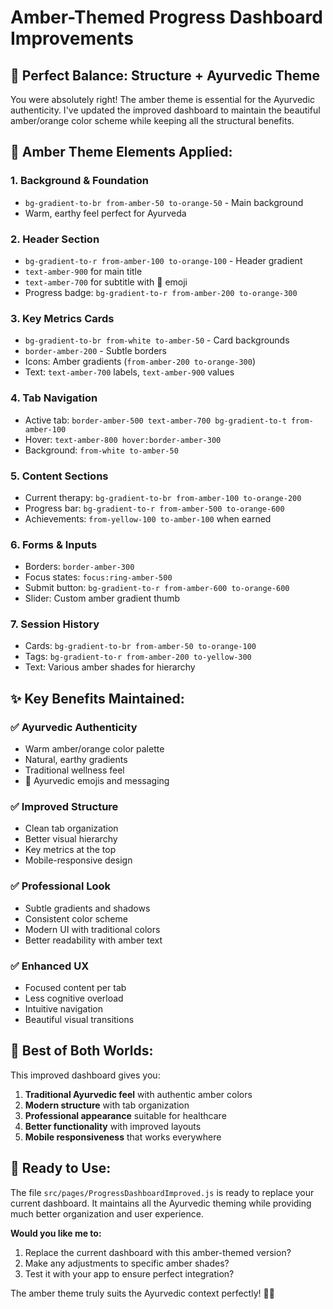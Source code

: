 # Amber-Themed Progress Dashboard Improvements

## 🌟 Perfect Balance: Structure + Ayurvedic Theme

You were absolutely right! The amber theme is essential for the Ayurvedic authenticity. I've updated the improved dashboard to maintain the beautiful amber/orange color scheme while keeping all the structural benefits.

## 🎨 Amber Theme Elements Applied:

### 1. **Background & Foundation**
- `bg-gradient-to-br from-amber-50 to-orange-50` - Main background
- Warm, earthy feel perfect for Ayurveda

### 2. **Header Section**
- `bg-gradient-to-r from-amber-100 to-orange-100` - Header gradient
- `text-amber-900` for main title
- `text-amber-700` for subtitle with 🌿 emoji
- Progress badge: `bg-gradient-to-r from-amber-200 to-orange-300`

### 3. **Key Metrics Cards**
- `bg-gradient-to-br from-white to-amber-50` - Card backgrounds
- `border-amber-200` - Subtle borders
- Icons: Amber gradients (`from-amber-200 to-orange-300`)
- Text: `text-amber-700` labels, `text-amber-900` values

### 4. **Tab Navigation**
- Active tab: `border-amber-500 text-amber-700 bg-gradient-to-t from-amber-100`
- Hover: `text-amber-800 hover:border-amber-300`
- Background: `from-white to-amber-50`

### 5. **Content Sections**
- Current therapy: `bg-gradient-to-br from-amber-100 to-orange-200`
- Progress bar: `bg-gradient-to-r from-amber-500 to-orange-600`
- Achievements: `from-yellow-100 to-amber-100` when earned

### 6. **Forms & Inputs**
- Borders: `border-amber-300`
- Focus states: `focus:ring-amber-500`
- Submit button: `bg-gradient-to-r from-amber-600 to-orange-600`
- Slider: Custom amber gradient thumb

### 7. **Session History**
- Cards: `bg-gradient-to-br from-amber-50 to-orange-100`
- Tags: `bg-gradient-to-r from-amber-200 to-yellow-300`
- Text: Various amber shades for hierarchy

## ✨ Key Benefits Maintained:

### ✅ **Ayurvedic Authenticity**
- Warm amber/orange color palette
- Natural, earthy gradients
- Traditional wellness feel
- 🌿 Ayurvedic emojis and messaging

### ✅ **Improved Structure** 
- Clean tab organization
- Better visual hierarchy  
- Key metrics at the top
- Mobile-responsive design

### ✅ **Professional Look**
- Subtle gradients and shadows
- Consistent color scheme
- Modern UI with traditional colors
- Better readability with amber text

### ✅ **Enhanced UX**
- Focused content per tab
- Less cognitive overload
- Intuitive navigation
- Beautiful visual transitions

## 🎯 Best of Both Worlds:

This improved dashboard gives you:
1. **Traditional Ayurvedic feel** with authentic amber colors
2. **Modern structure** with tab organization
3. **Professional appearance** suitable for healthcare
4. **Better functionality** with improved layouts
5. **Mobile responsiveness** that works everywhere

## 🚀 Ready to Use:

The file `src/pages/ProgressDashboardImproved.js` is ready to replace your current dashboard. It maintains all the Ayurvedic theming while providing much better organization and user experience.

**Would you like me to:**
1. Replace the current dashboard with this amber-themed version?
2. Make any adjustments to specific amber shades?
3. Test it with your app to ensure perfect integration?

The amber theme truly suits the Ayurvedic context perfectly! 🧡✨